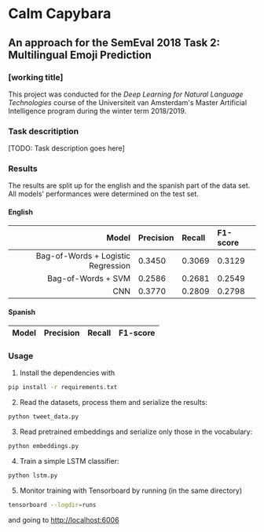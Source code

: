 # Calm Capybara
## An approach for the SemEval 2018 Task 2: Multilingual Emoji Prediction
### [working title]

This project was conducted for the *Deep Learning for Natural Language Technologies* course of the Universiteit van Amsterdam's
Master Artificial Intelligence program during the winter term 2018/2019. 

### Task descritiption

[TODO: Task description goes here]

### Results

The results are split up for the english and the spanish part of the data set. All models' performances were determined 
on the test set. 

#### English 

|  Model|Precision |Recall  |F1-score  |
|------:|:----------|:-------|:---------|
|Bag-of-Words + Logistic Regression | 0.3450 | 0.3069 | 0.3129 |
|Bag-of-Words + SVM  | 0.2586 | 0.2681 | 0.2549 |
| CNN | 0.3770 | 0.2809 | 0.2798 |

#### Spanish

| Model | Precision | Recall | F1-score |
|------:|:----------|:-------|:---------|


### Usage

1. Install the dependencies with

```sh
pip install -r requirements.txt
```

2. Read the datasets, process them and serialize the results:

```sh
python tweet_data.py
```

3. Read pretrained embeddings and serialize only those in the vocabulary:

```sh
python embeddings.py
```

4. Train a simple LSTM classifier:

```sh
python lstm.py
```

5. Monitor training with Tensorboard by running (in the same directory)

```sh
tensorboard --logdir=runs
```

and going to [http://localhost:6006](http://localhost:6006)
